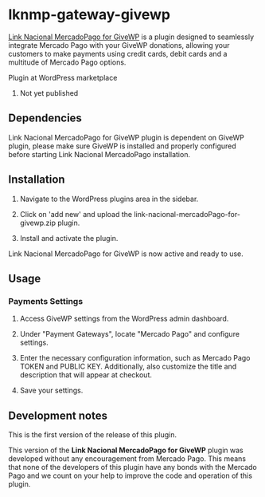 # lknmp-gateway-givewp

[Link Nacional MercadoPago for GiveWP](https://www.linknacional.com/wordpress/plugins/) is a plugin designed to seamlessly integrate Mercado Pago with your GiveWP donations, allowing your customers to make payments using credit cards, debit cards and a multitude of Mercado Pago options.

Plugin at WordPress marketplace
1. Not yet published

## Dependencies

Link Nacional MercadoPago for GiveWP plugin is dependent on GiveWP plugin, please make sure GiveWP is installed and properly configured before starting Link Nacional MercadoPago installation.

## Installation

1) Navigate to the WordPress plugins area in the sidebar.

2) Click on 'add new' and upload the link-nacional-mercadoPago-for-givewp.zip plugin.

3) Install and activate the plugin.

Link Nacional MercadoPago for GiveWP is now active and ready to use.

## Usage

### Payments Settings

1) Access GiveWP settings from the WordPress admin dashboard.

2) Under "Payment Gateways", locate "Mercado Pago" and configure settings.

3) Enter the necessary configuration information, such as Mercado Pago TOKEN and PUBLIC KEY. Additionally, also customize the title and description that will appear at checkout.

4) Save your settings.

## Development notes

This is the first version of the release of this plugin.

This version of the **Link Nacional MercadoPago for GiveWP** plugin was developed without any encouragement from Mercado Pago. This means that none of the developers of this plugin have any bonds with the Mercado Pago and we count on your help to improve the code and operation of this plugin.